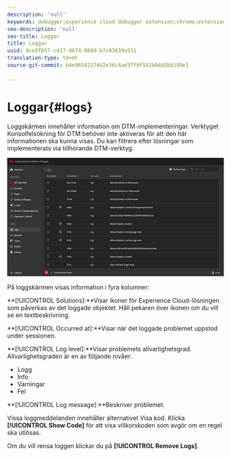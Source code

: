```yaml
---
description: 'null'
keywords: debugger;experience cloud debugger extension;chrome;extension;logs
seo-description: 'null'
seo-title: Loggar
title: Loggar
uuid: 8ce5fb57-c417-4674-864d-b7c03639a531
translation-type: tm+mt
source-git-commit: b4e96582174d2e36c4ad37f0f582b04d3bb199e1

---
```



# Loggar{#logs}

Loggskärmen innehåller information om DTM-implementeringar. Verktyget Konsolfelsökning för DTM behöver inte aktiveras för att den här informationen ska kunna visas. Du kan filtrera efter lösningar som implementerats via tillhörande DTM-verktyg.

![](assets/logs.jpg)

På loggskärmen visas information i fyra kolumner:

**[!UICONTROL Solutions]:**Visar ikoner för Experience Cloud-lösningen som påverkas av det loggade objektet. Håll pekaren över ikonen om du vill se en textbeskrivning.

**[!UICONTROL Occurred at]:**Visar när det loggade problemet uppstod under sessionen.

**[!UICONTROL Log level]:**Visar problemets allvarlighetsgrad. Allvarlighetsgraden är en av följande nivåer:

* Logg
* Info
* Varningar
* Fel

**[!UICONTROL Log message]:**Beskriver problemet.

Vissa loggmeddelanden innehåller alternativet Visa kod. Klicka **[!UICONTROL Show Code]** för att visa villkorskoden som avgör om en regel ska utlösas.

Om du vill rensa loggen klickar du på **[!UICONTROL Remove Logs]**.
